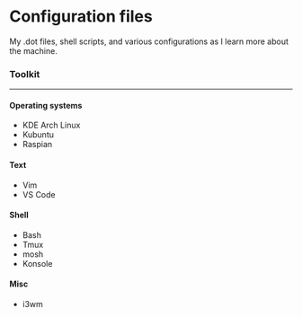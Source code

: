 # Configuration files

My .dot files, shell scripts, and various configurations as I learn more about the machine.

### Toolkit
---
#### Operating systems
- KDE Arch Linux
- Kubuntu
- Raspian

#### Text
- Vim
- VS Code

#### Shell
- Bash
- Tmux
- mosh
- Konsole

#### Misc
- i3wm

